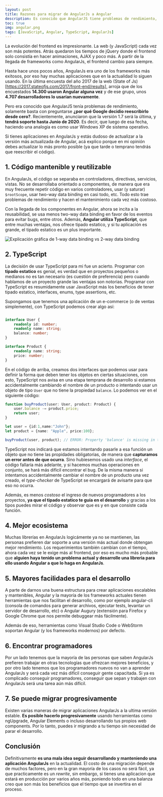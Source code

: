 ```yaml
---
layout: post
title: Razones para migrar de AngularJs a Angular
description: Es conocido que AngularJS tiene problemas de rendimiento, solamente basta con preguntarse **¿por qué Google decidio reescribirlo desde cero?**. Recientemente, anunciaron que la versión 1.7 tendrá soporte hasta Junio de 2020. 
toc: true
img: angular.png
tags: [JavaScript, Angular, TypeScript, AngularJs]
---
```


La evolución del frontend es impresionante. La web (y JavaScript) cada vez son más potentes. Atrás quedaron los tiempos de jQuery donde el frontend solo consistía en hacer animaciones, AJAX y poco más. A partir de la llegada de frameworks como AngularJs, el frontend cambio para siempre.

Hasta hace unos pocos años, AngularJs era uno de los frameworks más exitosos, por eso hay muchas aplicaciones que en la actualidad lo siguen usando. En la última encuesta del año 2017 de la web (State of Js)[https://2017.stateofjs.com/2017/front-end/results], arroja que de los encuestados **14.300 usaron Angular alguna vez** y de ese grupo, unos **4.707 desarrolladores lo usarían nuevamente**.

Pero era conocido que AngularJS tenía problemas de rendimiento, solamente basta con preguntarse **¿por qué Google decidio reescribirlo desde cero?**. Recientemente, anunciaron que la versión 1.7 será la última, y **tendrá soporte hasta Junio de 2020**. Es decir, que luego de esa fecha, haciendo una analogia es como usar Windows XP de sistema operativo. 

Si tienes aplicaciones en AngularJs y estás dudoso de actualizar a la versión más actualizada de Angular, acá explico porque en mi opinión debes actualizar lo más pronto posible (ya que tarde o temprano tendrás que reescribir el código).

## 1. Código mantenible y reutilizable

En AngularJs, el código se separaba en controladores, directivas, servicios, vistas. No se desarrollaba orientado a componentes, de manera que era muy frecuente repetir código en varios controladores, usar (y saturar) `$rootScope`, usar two-way data binding en casi todo, etc. Todo esto trae problemas de rendimiento y hacen el mantenimiento cada vez más costoso.

Con la llegada de los componentes en Angular, ahora se incita a la reusabilidad, se usa menos two-way data binding en favor de los eventos para evitar bugs, entre otros. Además, **Angular utiliza TypeScript**, que entre muchas ventajas, nos ofrece tipado estatico, y si tu aplicación es grande, el tipado estatico es un plus importante.

![Explicación gráfica de 1-way data binding vs 2-way data binding](https://rubygarage.s3.amazonaws.com/uploads/article_image/file/571/2-way-and-1-way-data-binding.jpg)

## 2. TypeScript

La decisión de usar TypeScript para mi fue un acierto. Programar con **tipado estatico** es genial, es verdad que en proyectos pequeños o medianos no es tan necesario (es cuestión de preferencia) pero cuando hablamos de un proyecto grande las ventajas son notorias. Programar con TypeScript es resumidamente usar JavaScript más los beneficios de tener tipado estatico, interfaces, enums, type assertions, etc.

Supongamos que tenemos una aplicación de un e-commerce (o de ventas simplemente), con TypeScript podemos crear algo así:
```typescript

interface User {
    readonly id: number;
    readonly name: string;
    balance: number;
}

interface Product {
    readonly name: string;
    price: number;
}
```

En el código de arriba, creamos dos interfaces que podemos usar para definir la forma que deben tener los objetos en ciertas situaciones, con esto, TypeScript nos avisa en una etapa temprana de desarrollo si estamos accidentalmente cambiando el nombre de un producto o intentando usar un objeto de tipo `User` que no tiene la propiedad `balance`. Lo podemos ver en el siguiente código:

```typescript
function buyProduct(user: User, product: Product) {
    user.balance -= product.price; 
    return user;
}

let user = {id:1,name:"John"};
let product = {name: "Apple", price:100};

buyProduct(user, product); // ERROR: Property 'balance' is missing in type '{ id: number; name: string; }'.
```

TypeScript nos indicará que estamos intentando pasarle a esa función un objeto que no tiene las propidades obligatorias, de manera que **capturamos un error antes de que ocurra**. Sino hubiesemos usado una *interface*, el código fallaría más adelante, y si hacemos muchas operaciones en conjunto, se hará más dificil encontrar el bug. De la misma manera si intentamos accidentalmente cambiar el nombre de un producto una vez creado, el *type-checker* de TypeScript se encargará de avisarte para que eso no ocurra.

Además, es menos *costoso* el ingreso de nuevos programadores a los proyectos, **ya que el tipado estatico te guía en el desarrollo** y gracias a los tipos puedes mirar el código y observar que es y en que consiste cada función.

## 4. Mejor ecosistema

Muchas librerías en AngularJs logicámente ya no se mantienen, las personas prefieren dar soporte a una versión más actual donde obtengan mejor rendimiento. Los requerimientos también cambian con el tiempo, ahora cada vez se le exige más al frontend, por eso es mucho más probable que **alguien haya tenido un problema actual y desarrolle una libreria para ello usando Angular a que lo haga en AngularJs**.

## 5. Mayores facilidades para el desarrollo

A parte de darnos una buena estructura para crear aplicaciones escalables y mantenibles, Angular y la mayoría de los frameworks actuales tienen herramientas que nos facilitan el desarrollo, como por ejemplo angular-cli (consola de comandos para generar archivos, ejecutar tests, levantar un servidor de desarrollo, etc) o Angular Augury (extensión para Firefox y Google Chrome que nos permite debuggear más fácilmente).

Además de eso, herramientas como Visual Studio Code o WebStorm soportan Angular (y los frameworks modernos) por defecto.

## 6. Encontrar programadores 

Por un lado tenemos que la mayoría de las personas que saben AngularJs prefieren trabajar en otras tecnologías que ofrezcan mejores beneficios, y por otro lado tenemos que los programadores nuevos no van a aprender AngularJs y será cada vez más difícil conseguir gente capacitada. Si ya es complicado conseguir programadores, conseguir que sepan y trabajen con AngularJs será una tarea aún más difícil.

## 7. Se puede migrar progresivamente

Existen varias maneras de migrar aplicaciones AngularJs a la ultima versión estable. **Es posible hacerlo progresivamente** usando herramientas como ngUpgrade, Angular Elements o incluso desarrollando tus propios web components. Por lo tanto, puedes ir migrando a tu tiempo sin necesidad de parar el desarrollo. 

## Conclusión

Definitivamente **es una mala idea seguir desarrollando y manteniendo una aplicación AngularJs** en la actualidad. El costo de una migración depende de muchos factores, pero en la gran mayoría de los casos no será fácil, ya que practicamente es un *rewrite*, sin embargo, si tienes una aplicacion que estará en producción por varios años más, poniendo todo en una balanza creo que son más los beneficios que el tiempo que se invertira en el proceso. 